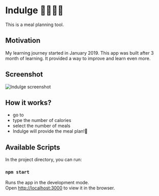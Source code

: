 # Indulge 🍉🥑🍕🧁

This is a meal planning tool.

## Motivation

My learning journey started in January 2019. This app was built
after 3 month of learning.
It provided a way to improve and learn even more.

## Screenshot

![Indulge screenshot]('./src/png/indulge.png')

## How it works?

- go to
- type the number of calories
- select the number of meals
- Indulge will provide the meal plan!🤩

## Available Scripts

In the project directory, you can run:

### `npm start`

Runs the app in the development mode.<br />
Open [http://localhost:3000](http://localhost:3000) to view it in the browser.
